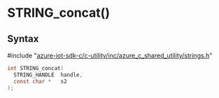 # STRING_concat()

## Syntax

\#include "[azure-iot-sdk-c/c-utility/inc/azure_c_shared_utility/strings.h](../iot-c-ref-strings-h.md)"  
```C
int STRING_concat(
  STRING_HANDLE  handle,
  const char *   s2
);
```

